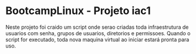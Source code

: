 # BootcampLinux - Projeto iac1

Neste projeto foi craido um script onde serao criadas toda infraestrutura de usuarios com senha, grupos de usuarios, diretorios e permissoes. Quando o script for executado, toda nova maquina virtual ao iniciar estará pronta para uso.
